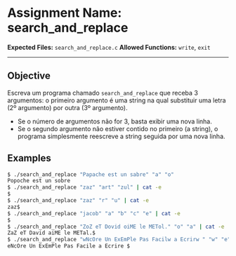# Assignment Name: search_and_replace

**Expected Files:** `search_and_replace.c`
**Allowed Functions:** `write`, `exit`

---

## Objective

Escreva um programa chamado `search_and_replace` que receba 3 argumentos: o primeiro argumento é uma string na qual substituir uma letra (2º argumento) por outra (3º argumento).

- Se o número de argumentos não for 3, basta exibir uma nova linha.
- Se o segundo argumento não estiver contido no primeiro (a string), o programa simplesmente reescreve a string seguida por uma nova linha.

## Examples

```sh
$ ./search_and_replace "Papache est un sabre" "a" "o"
Popoche est un sobre
$ ./search_and_replace "zaz" "art" "zul" | cat -e
$
$ ./search_and_replace "zaz" "r" "u" | cat -e
zaz$
$ ./search_and_replace "jacob" "a" "b" "c" "e" | cat -e
$
$ ./search_and_replace "ZoZ eT Dovid oiME le METol." "o" "a" | cat -e
ZaZ eT David aiME le METal.$
$ ./search_and_replace "wNcOre Un ExEmPle Pas Facilw a Ecrirw " "w" "e" | cat -e
eNcOre Un ExEmPle Pas Facile a Ecrire $
